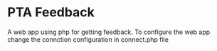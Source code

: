 # PTA Feedback
A web app using php for getting feedback.
To configure the web app change the connction configuration in connect.php file
